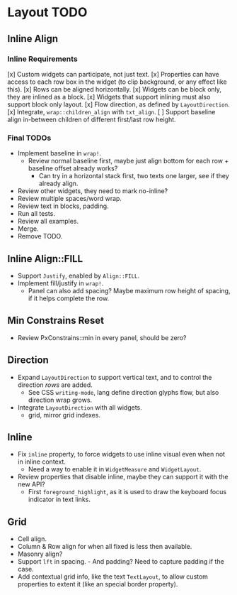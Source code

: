 # Layout TODO

## Inline Align

### Inline Requirements

[x] Custom widgets can participate, not just text.
[x] Properties can have access to each row box in the widget (to clip background, or any effect like this).
[x] Rows can be aligned horizontally.
[x] Widgets can be block only, they are inlined as a block.
[x] Widgets that support inlining must also support block only layout.
[x] Flow direction, as defined by `LayoutDirection`.
[x] Integrate, `wrap::children_align` with `txt_align`.
[ ] Support baseline align in-between children of different first/last row height.

### Final TODOs

* Implement baseline in `wrap!`.
  - Review normal baseline first, maybe just align bottom for each row + baseline offset already works?
    - Can try in a horizontal stack first, two texts one larger, see if they already align.
* Review other widgets, they need to mark no-inline?
* Review multiple spaces/word wrap.
* Review text in blocks, padding.
* Run all tests.
* Review all examples.
* Merge.
* Remove TODO.

## Inline Align::FILL

* Support `Justify`, enabled by `Align::FILL`.
* Implement fill/justify in `wrap!`.
  - Panel can also add spacing? Maybe maximum row height of spacing, if it helps complete the row.

## Min Constrains Reset

* Review PxConstrains::min in every panel, should be zero? 

## Direction

* Expand `LayoutDirection` to support vertical text, and to control the direction *rows* are added.
  - See CSS `writing-mode`, lang define direction glyphs flow, but also direction wrap grows.
* Integrate `LayoutDirection` with all widgets.
  - grid, mirror grid indexes.

## Inline

* Fix `inline` property, to force widgets to use inline visual even when not in inline context.
  - Need a way to enable it in `WidgetMeasure` and `WidgetLayout`.
* Review properties that disable inline, maybe they can support it with the new API?
  - First `foreground_highlight`, as it is used to draw the keyboard focus indicator in text links.

## Grid 

* Cell align.
* Column & Row align for when all fixed is less then available.
* Masonry align?
* Support `lft` in spacing.
        - And padding? Need to capture padding if the case.
* Add contextual grid info, like the text `TextLayout`, to allow custom properties to extent it (like an special border property).